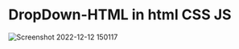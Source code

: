 # DropDown-HTML in html CSS JS
![Screenshot 2022-12-12 150117](https://user-images.githubusercontent.com/74202040/207010873-a8b76559-a31f-487a-bd41-f5ec3dfccbf2.png)
